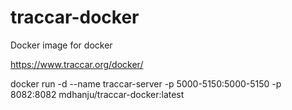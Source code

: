 # traccar-docker
Docker image for docker

https://www.traccar.org/docker/


docker run -d --name traccar-server -p 5000-5150:5000-5150 -p 8082:8082 mdhanju/traccar-docker:latest
